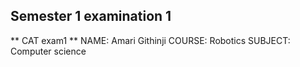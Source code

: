 ## Semester 1 examination 1 ##
** CAT exam1 **
NAME: Amari Githinji
COURSE: Robotics
SUBJECT: Computer science


